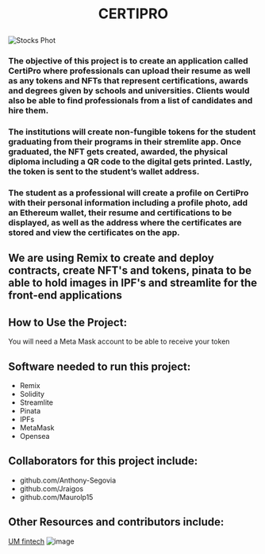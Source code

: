 # <p align="center"> **CERTIPRO**

 
![Stocks Phot](https://hightechpros.com/wp-content/uploads/2014/04/top-750x375.png)


### The objective of this project is to create an application called CertiPro where professionals can upload their resume as well as any tokens and NFTs that represent certifications, awards and degrees given by schools and universities. Clients would also be able to find professionals from a list of candidates and hire them. 

### The institutions will create non-fungible tokens for the student graduating from their programs in their stremlite app. Once graduated, the NFT gets created, awarded, the physical diploma including a QR code to the digital gets printed. Lastly, the token is sent to the student’s wallet address.

### The student as a professional will create a profile on CertiPro with their personal information including a profile photo, add an Ethereum wallet, their resume and certifications to be displayed, as well as the address where the certificates are stored and view the certificates on the app.



 
## We are using Remix to create and deploy contracts, create NFT's and tokens, pinata to be able to hold images in IPF's and streamlite for the front-end applications


## How to Use the Project:
You will need a Meta Mask account to be able to receive your token 
   
   
## Software needed to run this project:
* Remix
* Solidity
* Streamlite
* Pinata
* IPFs
* MetaMask
* Opensea

  
## Collaborators for this project include:   
* github.com/Anthony-Segovia
* github.com/Jraigos
* github.com/Maurolp15

  
## Other Resources and contributors include:  
[UM fintech](https://bootcamp.miami.edu/fintech/)
![image](https://user-images.githubusercontent.com/95111131/172013777-861e5d26-71c4-4f18-bf55-11ce8b729215.png)
